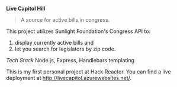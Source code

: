 **Live Capitol Hill**

> A source for active bills in congress.

This project utilizes Sunlight Foundation's Congress API to:
1) display currently active bills and 
2) let you search for legislators by zip code.

*Tech Stack*
Node.js,
Express,
Handlebars templating

This is my first personal project at Hack Reactor. You can find a live deployment at http://livecapitol.azurewebsites.net/.
